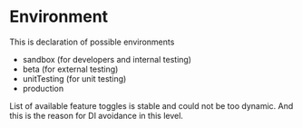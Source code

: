 # Environment

This is declaration of possible environments

- sandbox (for developers and internal testing)
- beta (for external testing)
- unitTesting (for unit testing)
- production

List of available feature toggles is stable and could not be too dynamic. And this is the reason for DI avoidance in this level.
